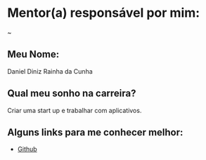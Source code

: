 # Mentor(a) responsável por mim:

~

## Meu Nome:

Daniel Diniz Rainha da Cunha

## Qual meu sonho na carreira?

Criar uma start up e trabalhar com aplicativos.

## Alguns links para me conhecer melhor:

- [Github](https://github.com/danieldnz)
